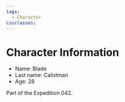 ```yaml
---
tags:
  - Character
cssclasses:
---
```

# Character Information

- Name: Blade
- Last name: Calistman
- Age: 28

Part of the Expedition 042.